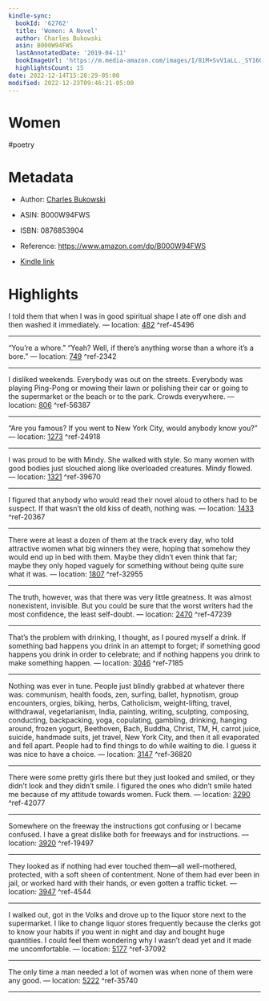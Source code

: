```yaml
---
kindle-sync:
  bookId: '62762'
  title: 'Women: A Novel'
  author: Charles Bukowski
  asin: B000W94FWS
  lastAnnotatedDate: '2019-04-11'
  bookImageUrl: 'https://m.media-amazon.com/images/I/81M+SvV1aLL._SY160.jpg'
  highlightsCount: 15
date: 2022-12-14T15:28:29-05:00
modified: 2022-12-23T09:46:21-05:00
---
```

# Women

#poetry

# Metadata

* Author: [Charles Bukowski](https://www.amazon.com/Charles-Bukowski/e/B000APEQ9G/ref=dp_byline_cont_ebooks_1)

* ASIN: B000W94FWS

* ISBN: 0876853904

* Reference: <https://www.amazon.com/dp/B000W94FWS>

* [Kindle link](kindle://book?action=open&asin=B000W94FWS)

# Highlights

I told them that when I was in good spiritual shape I ate off one dish and then washed it immediately. — location: [482](kindle://book?action=open&asin=B000W94FWS&location=482) ^ref-45496

---

“You’re a whore.” “Yeah? Well, if there’s anything worse than a whore it’s a bore.” — location: [749](kindle://book?action=open&asin=B000W94FWS&location=749) ^ref-2342

---

I disliked weekends. Everybody was out on the streets. Everybody was playing Ping-Pong or mowing their lawn or polishing their car or going to the supermarket or the beach or to the park. Crowds everywhere. — location: [806](kindle://book?action=open&asin=B000W94FWS&location=806) ^ref-56387

---

“Are you famous? If you went to New York City, would anybody know you?” — location: [1273](kindle://book?action=open&asin=B000W94FWS&location=1273) ^ref-24918

---

I was proud to be with Mindy. She walked with style. So many women with good bodies just slouched along like overloaded creatures. Mindy flowed. — location: [1321](kindle://book?action=open&asin=B000W94FWS&location=1321) ^ref-39670

---

I figured that anybody who would read their novel aloud to others had to be suspect. If that wasn’t the old kiss of death, nothing was. — location: [1433](kindle://book?action=open&asin=B000W94FWS&location=1433) ^ref-20367

---

There were at least a dozen of them at the track every day, who told attractive women what big winners they were, hoping that somehow they would end up in bed with them. Maybe they didn’t even think that far; maybe they only hoped vaguely for something without being quite sure what it was. — location: [1807](kindle://book?action=open&asin=B000W94FWS&location=1807) ^ref-32955

---

The truth, however, was that there was very little greatness. It was almost nonexistent, invisible. But you could be sure that the worst writers had the most confidence, the least self-doubt. — location: [2470](kindle://book?action=open&asin=B000W94FWS&location=2470) ^ref-47239

---

That’s the problem with drinking, I thought, as I poured myself a drink. If something bad happens you drink in an attempt to forget; if something good happens you drink in order to celebrate; and if nothing happens you drink to make something happen. — location: [3046](kindle://book?action=open&asin=B000W94FWS&location=3046) ^ref-7185

---

Nothing was ever in tune. People just blindly grabbed at whatever there was: communism, health foods, zen, surfing, ballet, hypnotism, group encounters, orgies, biking, herbs, Catholicism, weight-lifting, travel, withdrawal, vegetarianism, India, painting, writing, sculpting, composing, conducting, backpacking, yoga, copulating, gambling, drinking, hanging around, frozen yogurt, Beethoven, Bach, Buddha, Christ, TM, H, carrot juice, suicide, handmade suits, jet travel, New York City, and then it all evaporated and fell apart. People had to find things to do while waiting to die. I guess it was nice to have a choice. — location: [3147](kindle://book?action=open&asin=B000W94FWS&location=3147) ^ref-36820

---

There were some pretty girls there but they just looked and smiled, or they didn’t look and they didn’t smile. I figured the ones who didn’t smile hated me because of my attitude towards women. Fuck them. — location: [3290](kindle://book?action=open&asin=B000W94FWS&location=3290) ^ref-42077

---

Somewhere on the freeway the instructions got confusing or I became confused. I have a great dislike both for freeways and for instructions. — location: [3920](kindle://book?action=open&asin=B000W94FWS&location=3920) ^ref-19497

---

They looked as if nothing had ever touched them—all well-mothered, protected, with a soft sheen of contentment. None of them had ever been in jail, or worked hard with their hands, or even gotten a traffic ticket. — location: [3947](kindle://book?action=open&asin=B000W94FWS&location=3947) ^ref-4544

---

I walked out, got in the Volks and drove up to the liquor store next to the supermarket. I like to change liquor stores frequently because the clerks got to know your habits if you went in night and day and bought huge quantities. I could feel them wondering why I wasn’t dead yet and it made me uncomfortable. — location: [5177](kindle://book?action=open&asin=B000W94FWS&location=5177) ^ref-37092

---

The only time a man needed a lot of women was when none of them were any good. — location: [5222](kindle://book?action=open&asin=B000W94FWS&location=5222) ^ref-35740

---
